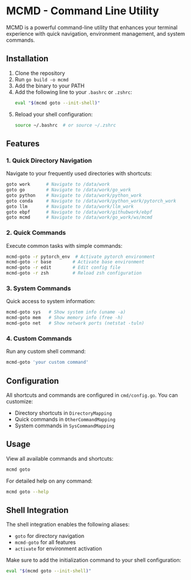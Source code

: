 # MCMD - Command Line Utility

MCMD is a powerful command-line utility that enhances your terminal experience with quick navigation, environment management, and system commands.

## Installation

1. Clone the repository
2. Run `go build -o mcmd`
3. Add the binary to your PATH
4. Add the following line to your `.bashrc` or `.zshrc`:
   ```bash
   eval "$(mcmd goto --init-shell)"
   ```
5. Reload your shell configuration:
   ```bash
   source ~/.bashrc  # or source ~/.zshrc
   ```

## Features

### 1. Quick Directory Navigation
Navigate to your frequently used directories with shortcuts:
```bash
goto work      # Navigate to /data/work
goto go        # Navigate to /data/work/go_work
goto python    # Navigate to /data/work/python_work
goto conda     # Navigate to /data/work/python_work/pytorch_work
goto llm       # Navigate to /data/work/llm_work
goto ebpf      # Navigate to /data/work/githubwork/ebpf
goto mcmd      # Navigate to /data/work/go_work/ws/mcmd
```

### 2. Quick Commands
Execute common tasks with simple commands:
```bash
mcmd-goto -r pytorch_env  # Activate pytorch environment
mcmd-goto -r base        # Activate base environment
mcmd-goto -r edit        # Edit config file
mcmd-goto -r zsh         # Reload zsh configuration
```

### 3. System Commands
Quick access to system information:
```bash
mcmd-goto sys   # Show system info (uname -a)
mcmd-goto mem   # Show memory info (free -h)
mcmd-goto net   # Show network ports (netstat -tuln)
```

### 4. Custom Commands
Run any custom shell command:
```bash
mcmd-goto 'your custom command'
```

## Configuration

All shortcuts and commands are configured in `cmd/config.go`. You can customize:
- Directory shortcuts in `DirectoryMapping`
- Quick commands in `OtherCommandMapping`
- System commands in `SysCommandMapping`

## Usage

View all available commands and shortcuts:
```bash
mcmd goto
```

For detailed help on any command:
```bash
mcmd goto --help
```

## Shell Integration

The shell integration enables the following aliases:
- `goto` for directory navigation
- `mcmd-goto` for all features
- `activate` for environment activation

Make sure to add the initialization command to your shell configuration:
```bash
eval "$(mcmd goto --init-shell)"
```
